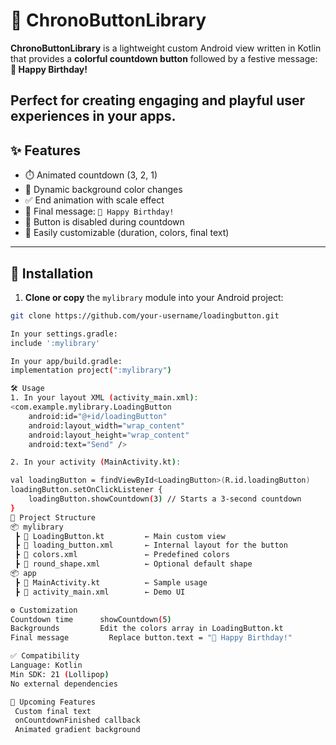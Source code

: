 # 🎉 ChronoButtonLibrary

**ChronoButtonLibrary** is a lightweight custom Android view written in Kotlin that provides a **colorful countdown button** followed by a festive message:  
**🎉 Happy Birthday!**

Perfect for creating engaging and playful user experiences in your apps.
---

## ✨ Features

- ⏱️ Animated countdown (3, 2, 1)
- 🌈 Dynamic background color changes
- ✅ End animation with scale effect
- 🎂 Final message: `🎉 Happy Birthday!`
- 🚫 Button is disabled during countdown
- 🔧 Easily customizable (duration, colors, final text)

---

## 🚀 Installation

1. **Clone or copy** the `mylibrary` module into your Android project:

```bash
git clone https://github.com/your-username/loadingbutton.git

In your settings.gradle:
include ':mylibrary'

In your app/build.gradle:
implementation project(":mylibrary")

🛠️ Usage
1. In your layout XML (activity_main.xml):
<com.example.mylibrary.LoadingButton
    android:id="@+id/loadingButton"
    android:layout_width="wrap_content"
    android:layout_height="wrap_content"
    android:text="Send" />

2. In your activity (MainActivity.kt):

val loadingButton = findViewById<LoadingButton>(R.id.loadingButton)
loadingButton.setOnClickListener {
    loadingButton.showCountdown(3) // Starts a 3-second countdown
}
📁 Project Structure
📦 mylibrary
 ┣ 📄 LoadingButton.kt         ← Main custom view
 ┣ 📄 loading_button.xml       ← Internal layout for the button
 ┣ 📄 colors.xml               ← Predefined colors
 ┣ 📄 round_shape.xml          ← Optional default shape
📦 app
 ┣ 📄 MainActivity.kt          ← Sample usage
 ┣ 📄 activity_main.xml        ← Demo UI

⚙️ Customization
Countdown time	    showCountdown(5)
Backgrounds         Edit the colors array in LoadingButton.kt
Final message	      Replace button.text = "🎉 Happy Birthday!"

✅ Compatibility
Language: Kotlin
Min SDK: 21 (Lollipop)
No external dependencies

🔮 Upcoming Features
 Custom final text
 onCountdownFinished callback
 Animated gradient background




